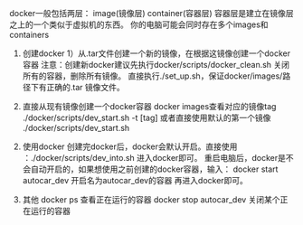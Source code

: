 docker一般包括两层：
image(镜像层)
container(容器层)
容器层是建立在镜像层之上的一个类似于虚拟机的东西。
你的电脑可能会同时存在多个images和containers

1. 创建docker
1）从.tar文件创建一个新的镜像，在根据这镜像创建一个docker容器
注意：创建新docker建议先执行docker/scripts/docker_clean.sh 关闭所有的容器，删除所有镜像。
直接执行./set_up.sh，保证docker/images/路径下有正确的.tar 镜像文件。

2) 直接从现有镜像创建一个docker容器
docker images查看对应的镜像tag
./docker/scripts/dev_start.sh  -t [tag]
或者直接使用默认的第一个镜像
./docker/scripts/dev_start.sh

2. 使用docker
创建完docker后，docker会默认开启。直接使用 ：./docker/scripts/dev_into.sh 进入docker即可。
重启电脑后，docker是不会自动开启的，如果想使用之前创建的docker容器，输入：
docker start autocar_dev 开启名为autocar_dev的容器
再进入docker即可。

3. 其他
docker ps 查看正在运行的容器
docker stop autocar_dev 关闭某个正在运行的容器